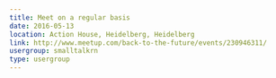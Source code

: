 ```yaml
---
title: Meet on a regular basis
date: 2016-05-13
location: Action House, Heidelberg, Heidelberg
link: http://www.meetup.com/back-to-the-future/events/230946311/
usergroup: smalltalkrn
type: usergroup
---
```

